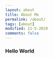 ```yaml
---
layout: about
title: About Me
permalink: /about/
tags: [about]
modified: 21-5-2019
comments: false
---
```



### Hello World
